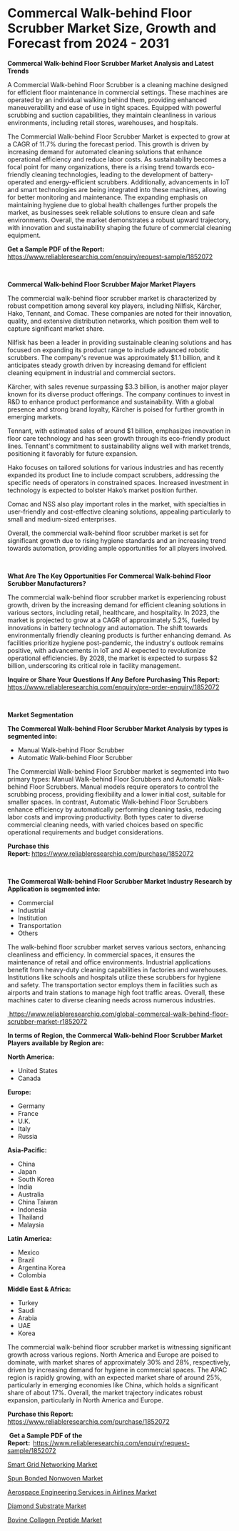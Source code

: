<p><h1>Commercal Walk-behind Floor Scrubber Market Size, Growth and Forecast from 2024 - 2031</h1></p><p><strong>Commercal Walk-behind Floor Scrubber Market Analysis and Latest Trends</strong></p>
<p><p>A Commercial Walk-behind Floor Scrubber is a cleaning machine designed for efficient floor maintenance in commercial settings. These machines are operated by an individual walking behind them, providing enhanced maneuverability and ease of use in tight spaces. Equipped with powerful scrubbing and suction capabilities, they maintain cleanliness in various environments, including retail stores, warehouses, and hospitals.</p><p>The Commercial Walk-behind Floor Scrubber Market is expected to grow at a CAGR of 11.7% during the forecast period. This growth is driven by increasing demand for automated cleaning solutions that enhance operational efficiency and reduce labor costs. As sustainability becomes a focal point for many organizations, there is a rising trend towards eco-friendly cleaning technologies, leading to the development of battery-operated and energy-efficient scrubbers. Additionally, advancements in IoT and smart technologies are being integrated into these machines, allowing for better monitoring and maintenance. The expanding emphasis on maintaining hygiene due to global health challenges further propels the market, as businesses seek reliable solutions to ensure clean and safe environments. Overall, the market demonstrates a robust upward trajectory, with innovation and sustainability shaping the future of commercial cleaning equipment.</p></p>
<p><strong>Get a Sample PDF of the Report:&nbsp;</strong> <a href="https://www.reliableresearchiq.com/enquiry/request-sample/1852072?utm_campaign=1106&utm_medium=2&utm_source=Github&utm_content=ia&utm_term=19112024&utm_id=commercal-walk-behind-floor-scrubber">https://www.reliableresearchiq.com/enquiry/request-sample/1852072</a></p>
<p>&nbsp;</p>
<p><strong>Commercal Walk-behind Floor Scrubber Major Market Players</strong></p>
<p><p>The commercial walk-behind floor scrubber market is characterized by robust competition among several key players, including Nilfisk, Kärcher, Hako, Tennant, and Comac. These companies are noted for their innovation, quality, and extensive distribution networks, which position them well to capture significant market share.</p><p>Nilfisk has been a leader in providing sustainable cleaning solutions and has focused on expanding its product range to include advanced robotic scrubbers. The company's revenue was approximately $1.1 billion, and it anticipates steady growth driven by increasing demand for efficient cleaning equipment in industrial and commercial sectors.</p><p>Kärcher, with sales revenue surpassing $3.3 billion, is another major player known for its diverse product offerings. The company continues to invest in R&D to enhance product performance and sustainability. With a global presence and strong brand loyalty, Kärcher is poised for further growth in emerging markets.</p><p>Tennant, with estimated sales of around $1 billion, emphasizes innovation in floor care technology and has seen growth through its eco-friendly product lines. Tennant's commitment to sustainability aligns well with market trends, positioning it favorably for future expansion.</p><p>Hako focuses on tailored solutions for various industries and has recently expanded its product line to include compact scrubbers, addressing the specific needs of operators in constrained spaces. Increased investment in technology is expected to bolster Hako’s market position further.</p><p>Comac and NSS also play important roles in the market, with specialties in user-friendly and cost-effective cleaning solutions, appealing particularly to small and medium-sized enterprises.</p><p>Overall, the commercial walk-behind floor scrubber market is set for significant growth due to rising hygiene standards and an increasing trend towards automation, providing ample opportunities for all players involved.</p></p>
<p>&nbsp;</p>
<p><strong>What Are The Key Opportunities For Commercal Walk-behind Floor Scrubber Manufacturers?</strong></p>
<p><p>The commercial walk-behind floor scrubber market is experiencing robust growth, driven by the increasing demand for efficient cleaning solutions in various sectors, including retail, healthcare, and hospitality. In 2023, the market is projected to grow at a CAGR of approximately 5.2%, fueled by innovations in battery technology and automation. The shift towards environmentally friendly cleaning products is further enhancing demand. As facilities prioritize hygiene post-pandemic, the industry's outlook remains positive, with advancements in IoT and AI expected to revolutionize operational efficiencies. By 2028, the market is expected to surpass $2 billion, underscoring its critical role in facility management.</p></p>
<p><strong>Inquire or Share Your Questions If Any Before Purchasing This Report:</strong> <a href="https://www.reliableresearchiq.com/enquiry/pre-order-enquiry/1852072?utm_campaign=1106&utm_medium=2&utm_source=Github&utm_content=ia&utm_term=19112024&utm_id=commercal-walk-behind-floor-scrubber">https://www.reliableresearchiq.com/enquiry/pre-order-enquiry/1852072</a></p>
<p>&nbsp;</p>
<p><strong>Market Segmentation</strong></p>
<p><strong>The Commercal Walk-behind Floor Scrubber Market Analysis by types is segmented into:</strong></p>
<p><ul><li>Manual Walk-behind Floor Scrubber</li><li>Automatic Walk-behind Floor Scrubber</li></ul></p>
<p><p>The Commercial Walk-behind Floor Scrubber market is segmented into two primary types: Manual Walk-behind Floor Scrubbers and Automatic Walk-behind Floor Scrubbers. Manual models require operators to control the scrubbing process, providing flexibility and a lower initial cost, suitable for smaller spaces. In contrast, Automatic Walk-behind Floor Scrubbers enhance efficiency by automatically performing cleaning tasks, reducing labor costs and improving productivity. Both types cater to diverse commercial cleaning needs, with varied choices based on specific operational requirements and budget considerations.</p></p>
<p><strong>Purchase this Report:&nbsp;</strong><a href="https://www.reliableresearchiq.com/purchase/1852072?utm_campaign=1106&utm_medium=2&utm_source=Github&utm_content=ia&utm_term=19112024&utm_id=commercal-walk-behind-floor-scrubber">https://www.reliableresearchiq.com/purchase/1852072</a></p>
<p>&nbsp;</p>
<p><strong>The Commercal Walk-behind Floor Scrubber Market Industry Research by Application is segmented into:</strong></p>
<p><ul><li>Commercial</li><li>Industrial</li><li>Institution</li><li>Transportation</li><li>Others</li></ul></p>
<p><p>The walk-behind floor scrubber market serves various sectors, enhancing cleanliness and efficiency. In commercial spaces, it ensures the maintenance of retail and office environments. Industrial applications benefit from heavy-duty cleaning capabilities in factories and warehouses. Institutions like schools and hospitals utilize these scrubbers for hygiene and safety. The transportation sector employs them in facilities such as airports and train stations to manage high foot traffic areas. Overall, these machines cater to diverse cleaning needs across numerous industries.</p></p>
<p><a href="https://www.reliableresearchiq.com/global-commercal-walk-behind-floor-scrubber-market-r1852072?utm_campaign=1106&utm_medium=2&utm_source=Github&utm_content=ia&utm_term=19112024&utm_id=commercal-walk-behind-floor-scrubber">&nbsp;https://www.reliableresearchiq.com/global-commercal-walk-behind-floor-scrubber-market-r1852072</a></p>
<p><strong>In terms of Region, the Commercal Walk-behind Floor Scrubber Market Players available by Region are:</strong></p>
<p>
    <p> <strong> North America: </strong>
        <ul>
            <li>United States</li>
            <li>Canada</li>
        </ul>
        </p> 
    <p> <strong> Europe: </strong>
        <ul>
            <li>Germany</li>
            <li>France</li>
            <li>U.K.</li>
            <li>Italy</li>
            <li>Russia</li>
        </ul>
        </p> 
    <p> <strong> Asia-Pacific: </strong>
        <ul>
            <li>China</li>
            <li>Japan</li>
            <li>South Korea</li>
            <li>India</li>
            <li>Australia</li>
            <li>China Taiwan</li>
            <li>Indonesia</li>
            <li>Thailand</li>
            <li>Malaysia</li>
        </ul>
        </p> 
    <p> <strong> Latin America: </strong>
        <ul>
            <li>Mexico</li>
            <li>Brazil</li>
            <li>Argentina Korea</li>
            <li>Colombia</li>
        </ul>
        </p> 
    <p> <strong> Middle East & Africa: </strong>
        <ul>
            <li>Turkey</li>
            <li>Saudi</li>
            <li>Arabia</li>
            <li>UAE</li>
            <li>Korea</li>
        </ul>
    </p>
    </p>
<p><p>The commercial walk-behind floor scrubber market is witnessing significant growth across various regions. North America and Europe are poised to dominate, with market shares of approximately 30% and 28%, respectively, driven by increasing demand for hygiene in commercial spaces. The APAC region is rapidly growing, with an expected market share of around 25%, particularly in emerging economies like China, which holds a significant share of about 17%. Overall, the market trajectory indicates robust expansion, particularly in North America and Europe.</p></p>
<p><strong>Purchase this Report: </strong><a href="https://www.reliableresearchiq.com/purchase/1852072?utm_campaign=1106&utm_medium=2&utm_source=Github&utm_content=ia&utm_term=19112024&utm_id=commercal-walk-behind-floor-scrubber">https://www.reliableresearchiq.com/purchase/1852072</a></p>
<p>&nbsp;<strong>Get a Sample PDF of the Report:&nbsp;&nbsp;</strong><a href="https://www.reliableresearchiq.com/enquiry/request-sample/1852072?utm_campaign=1106&utm_medium=2&utm_source=Github&utm_content=ia&utm_term=19112024&utm_id=commercal-walk-behind-floor-scrubber">https://www.reliableresearchiq.com/enquiry/request-sample/1852072</a></p>
<p><strong></strong></p>
<p><p><a href="https://issuu.com/reportprime-2/docs/smart-grid-networking-market-size-2_ab4f7bdc57103e?utm_campaign=1106&utm_medium=2&utm_source=Github&utm_content=ia&utm_term=19112024&utm_id=commercal-walk-behind-floor-scrubber">Smart Grid Networking Market</a></p><p><a href="https://www.linkedin.com/pulse/future-innovation-global-spun-bonded-nonwoven-market-growth-myh9e?utm_campaign=1106&utm_medium=2&utm_source=Github&utm_content=ia&utm_term=19112024&utm_id=commercal-walk-behind-floor-scrubber">Spun Bonded Nonwoven Market</a></p><p><a href="https://issuu.com/reportprime-2/docs/aerospace-engineering-services-in-a_884423f296a436?utm_campaign=1106&utm_medium=2&utm_source=Github&utm_content=ia&utm_term=19112024&utm_id=commercal-walk-behind-floor-scrubber">Aerospace Engineering Services in Airlines Market</a></p><p><a href="https://www.linkedin.com/pulse/strategic-roadmap-global-diamond-substrate-market-insights-imwqe?utm_campaign=1106&utm_medium=2&utm_source=Github&utm_content=ia&utm_term=19112024&utm_id=commercal-walk-behind-floor-scrubber">Diamond Substrate Market</a></p><p><a href="https://www.linkedin.com/pulse/global-bovine-collagen-peptide-market-opportunities-forecast-unrke?utm_campaign=1106&utm_medium=2&utm_source=Github&utm_content=ia&utm_term=19112024&utm_id=commercal-walk-behind-floor-scrubber">Bovine Collagen Peptide Market</a></p></p>